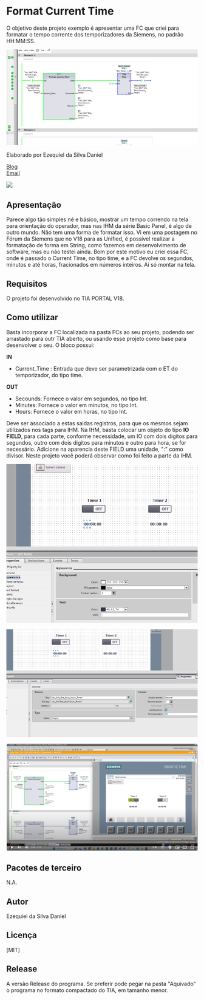 # Format Current Time

O objetivo deste projeto exemplo é apresentar uma FC que criei para formatar o tempo corrente dos temporizadores da Siemens, no padrão HH:MM:SS.

<!-- Inserir imagem com a #vitrinedev ao final do link -->
![](Screenshot2024-08-29091732.png)


Elaborado por Ezequiel da Silva Daniel

[Blog](https://ezequieldaniel.wordpress.com/)  
[Email](ezequielsd@gmail.com)

<a href="https://www.linkedin.com/in/ezequielsd/" target="_blank"><img src="https://img.shields.io/badge/-LinkedIn-%230077B5?style=for-the-badge&logo=linkedin&logoColor=white" target="_blank"></a>  


## Apresentação

Parece algo tão simples né e básico, mostrar um tempo correndo na tela para orientação do operador, mas nas IHM da série Basic Panel, é algo de outro mundo. 
Não tem uma forma de formatar isso. Vi em uma postagem no Fórum da Siemens que no V18 para as Unified, é possível realizar a formatação de forma em String, como fazemos em desenvolvimento de software, mas eu não testei ainda.
Bom por este motivo eu criei essa FC, onde é passado o Current Time, no tipo time, e a FC devolve os segundos, minutos e até horas, fracionados em números inteiros. Ai só montar na tela.


## Requisitos

O projeto foi desenvolvido no TIA PORTAL V18.


## Como utilizar


Basta incorporar a FC localizada na pasta FCs ao seu projeto, podendo ser arrastado para outr TIA aberto, ou usando esse projeto como base para desenvolver o seu.
O bloco possui:

**IN**

* Current_Time : Entrada que deve ser parametrizada com o ET do temporizador, do tipo time.

**OUT**

* Secounds: Fornece o valor em segundos, no tipo Int.
* Minutes: Fornece o valor em minutos, no tipo Int.
* Hours: Fornece o valor em horas, no tipo Int.

Deve ser associado a estas saidas registros, para que os mesmos sejam utilizados nos tags para IHM.
Na IHM, basta colocar um objeto do tipo **IO FIELD**, para cada parte, conforme necessidade, um IO com dois digitos para segundos, outro com dois digitos para minutos e outro para hora, se for necessário.
Adicione na aparencia deste FIELD uma unidade, ":" como divisor. 
Neste projeto você poderá observar como foi feito a parte da IHM.

<!-- Inserir imagem com a #vitrinedev ao final do link -->
![](Screenshot2024-08-29101240.png)

<!-- Inserir imagem com a #vitrinedev ao final do link -->
![](Screenshot2024-08-29101349.png)


[![Watch the video](Screenshot2024-08-29103444.png)](https://youtu.be/eYUyFtUYFxM)


## Pacotes de terceiro

N.A.


## Autor

Ezequiel da Silva Daniel  


## Licença

[MIT]


## Release

A versão Release do programa. Se preferir pode pegar na pasta "Aquivado" o programa no formato compactado do TIA, em tamanho menor.

